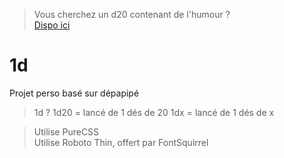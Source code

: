 > Vous cherchez un d20 contenant de l'humour ?
<br> [Dispo ici](https://github.com/jusdepatate/depapipe)

# 1d
Projet perso basé sur dépapipé

> 1d ?
1d20 = lancé de 1 dés de 20
1dx = lancé de 1 dés de x

> Utilise PureCSS
<br> Utilise Roboto Thin, offert par FontSquirrel
